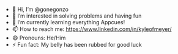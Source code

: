 - 👋 Hi, I’m @gonegonzo
- 👀 I’m interested in solving problems and having fun
- 🌱 I’m currently learning everything Appcues!
- 📫 How to reach me: https://www.linkedin.com/in/kyleofmeyer/
- 😄 Pronouns: He/Him
- ⚡ Fun fact: My belly has been rubbed for good luck

<!---
gonegonzo/gonegonzo is a ✨ special ✨ repository because its `README.md` (this file) appears on your GitHub profile.
You can click the Preview link to take a look at your changes.
--->
